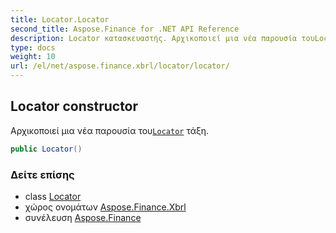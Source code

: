 ```yaml
---
title: Locator.Locator
second_title: Aspose.Finance for .NET API Reference
description: Locator κατασκευαστής. Αρχικοποιεί μια νέα παρουσία τουLocator τάξη.
type: docs
weight: 10
url: /el/net/aspose.finance.xbrl/locator/locator/
---
```

## Locator constructor

Αρχικοποιεί μια νέα παρουσία του[`Locator`](../) τάξη.

```csharp
public Locator()
```

### Δείτε επίσης

* class [Locator](../)
* χώρος ονομάτων [Aspose.Finance.Xbrl](../../locator/)
* συνέλευση [Aspose.Finance](../../../)


